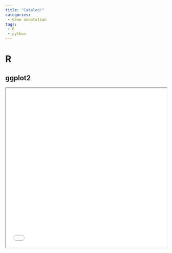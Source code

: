 ```yaml
---
title: "Catalog!"
categories: 
 - Gene annotation
tags: 
 - R
 - python
---
```


# R
## ggplot2
<iframe src="assets/ggplot2_实例.htm" width="100%" height="500px"></iframe>
<!-- <div id="html-content"></div> -->

<script src="https://giscus.app/client.js"
        data-repo="mengqy2022/mengqy2022.github.io"
        data-repo-id="R_kgDONFQ-nw"
        data-category="Announcements"
        data-category-id="DIC_kwDONFQ-n84CjtiY"
        data-mapping="pathname"
        data-strict="0"
        data-reactions-enabled="1"
        data-emit-metadata="0"
        data-input-position="bottom"
        data-theme="dark_high_contrast"
        data-lang="zh-CN"
        crossorigin="anonymous"
        async>
</script>

<!-- <script>
  fetch('./assets/ggplot2_实例.htm')
    .then(response => response.text())
    .then(data => {
      document.getElementById('html-content').innerHTML = data;
    });
</script> -->